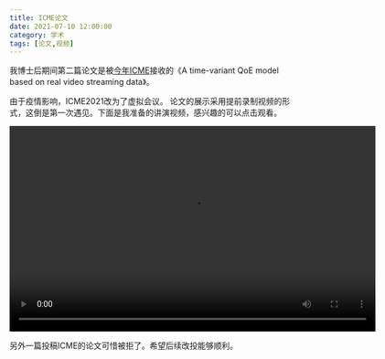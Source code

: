 ```yaml
---
title: ICME论文
date: 2021-07-10 12:00:00
category: 学术
tags: [论文,视频]
---
```


我博士后期间第二篇论文是被[今年ICME](https://2021.ieeeicme.org/)接收的《A time-variant QoE model based on real video streaming data》。

<!--more-->

由于疫情影响，ICME2021改为了虚拟会议。
论文的展示采用提前录制视频的形式，这倒是第一次遇见。下面是我准备的讲演视频，感兴趣的可以点击观看。

<video width="640" height="360" src="http://shengbin-static.stor.sinaapp.com/icme-presentation.mp4"
type="video/mp4" preload="auto" controls="controls">
Your browser does not support the video tag.
</video>

另外一篇投稿ICME的论文可惜被拒了。希望后续改投能够顺利。
